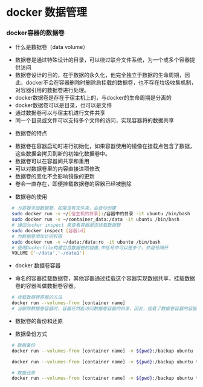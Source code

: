 # docker 数据管理

### docker容器的数据卷

* 什么是数据卷（data volume）
- 数据卷是通过特殊设计的目录，可以绕过联合文件系统，为一个或多个容器提供访问
- 数据卷设计的目的，在于数据的永久化，他完全独立于数据的生命周期，因此，docker不会在容器删除时删除启挂载的数据卷，也不存在垃圾收集机制，对容器引用的数据卷进行处理。
- docker数据卷是存在于宿主机上的，与docker的生命周期是分离的
- docker数据卷可以是目录，也可以是文件
- 通过数据卷可以与宿主机进行文件共享
- 同一个目录或文件可以支持多个文件的访问，实现容器将的数据共享

* 数据卷的特点
- 数据卷在容器启动时进行初始化，如果容器使用的镜像在挂载点包含了数据，这些数据会拷贝到新的初始化数据卷中。
- 数据卷可以在容器间共享和重用
- 可以对数据卷里的内容直接进项修改
- 数据卷的变化不会影响镜像的更新
- 卷会一直存在，即便挂载数据卷的容器已经被删除

* 数据卷的使用
```sh
  # 为容器添加数据卷，如果没有文件夹，会自动创建
  sudo docker run -v ~/[宿主机的目录]:/容器中的目录 -it ubuntu /bin/bash
  sudo docker run -v ~/container_data:/data -it ubuntu /bin/bash
  # 通过docker inspect 来查看容器是否挂载数据卷
  sudo docker inspect [容器id]
  # 为数据卷添加访问权限
  sudo docker run -v ~/data:/data:ro -it ubuntu /bin/bash
  # 使用Dockerfile构建包含数据卷的镜像,中括号中可以是多个，并逗号隔开
  VOLUME ['~/data','~/data1']
```

* docker 数据卷容器
- 命名的容器挂载数据卷，其他容器通过挂载这个容器实现数据共享，挂载数据卷的容器叫做数据卷容器。
```sh
  # 挂载数据卷容器的方法
  docker run --volumes-from [container name]
  # 当删除数据卷容器时，容器任然能访问数据卷容器的目录，因此，挂载了数据卷容器的容器只是将数据卷信息传递给挂载数据卷容器的容器
```

* 数据卷的备份和还原
- 数据备份方式
```sh 
  # 数据备份
  docker run --volumes-from [container name] -v ${pwd}:/backup ubuntu [执行备份的操作]

  docker run --volumes-from [container name] -v ${pwd}:/backup ubuntu tar cvf /backup/backup.tar [container data volume]

  # 数据还原
  docker run --volumes-from [container name] -v ${pwd}:/backup ubuntu tar xvf /backup/backup.tar [container data volume]
```
